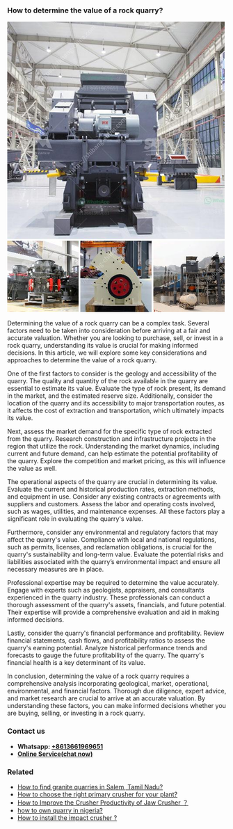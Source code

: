 <h3>How to determine the value of a rock quarry?</h3><img src='1701745222.jpg' alt=''><p>Determining the value of a rock quarry can be a complex task. Several factors need to be taken into consideration before arriving at a fair and accurate valuation. Whether you are looking to purchase, sell, or invest in a rock quarry, understanding its value is crucial for making informed decisions. In this article, we will explore some key considerations and approaches to determine the value of a rock quarry.</p><p>One of the first factors to consider is the geology and accessibility of the quarry. The quality and quantity of the rock available in the quarry are essential to estimate its value. Evaluate the type of rock present, its demand in the market, and the estimated reserve size. Additionally, consider the location of the quarry and its accessibility to major transportation routes, as it affects the cost of extraction and transportation, which ultimately impacts its value.</p><p>Next, assess the market demand for the specific type of rock extracted from the quarry. Research construction and infrastructure projects in the region that utilize the rock. Understanding the market dynamics, including current and future demand, can help estimate the potential profitability of the quarry. Explore the competition and market pricing, as this will influence the value as well.</p><p>The operational aspects of the quarry are crucial in determining its value. Evaluate the current and historical production rates, extraction methods, and equipment in use. Consider any existing contracts or agreements with suppliers and customers. Assess the labor and operating costs involved, such as wages, utilities, and maintenance expenses. All these factors play a significant role in evaluating the quarry's value.</p><p>Furthermore, consider any environmental and regulatory factors that may affect the quarry's value. Compliance with local and national regulations, such as permits, licenses, and reclamation obligations, is crucial for the quarry's sustainability and long-term value. Evaluate the potential risks and liabilities associated with the quarry’s environmental impact and ensure all necessary measures are in place.</p><p>Professional expertise may be required to determine the value accurately. Engage with experts such as geologists, appraisers, and consultants experienced in the quarry industry. These professionals can conduct a thorough assessment of the quarry's assets, financials, and future potential. Their expertise will provide a comprehensive evaluation and aid in making informed decisions.</p><p>Lastly, consider the quarry's financial performance and profitability. Review financial statements, cash flows, and profitability ratios to assess the quarry's earning potential. Analyze historical performance trends and forecasts to gauge the future profitability of the quarry. The quarry's financial health is a key determinant of its value.</p><p>In conclusion, determining the value of a rock quarry requires a comprehensive analysis incorporating geological, market, operational, environmental, and financial factors. Thorough due diligence, expert advice, and market research are crucial to arrive at an accurate valuation. By understanding these factors, you can make informed decisions whether you are buying, selling, or investing in a rock quarry.</p><h3>Contact us</h3><ul><li><strong>Whatsapp:&nbsp;<a href="https://wa.me/8613661969651">+8613661969651</a></strong></li><li><a href="https://swt.shibang-china.com/?git&amp;zhl&amp;How to determine the value of a rock quarry"><strong>Online Service(chat now)</strong></a></li></ul><h3>Related</h3><ul><li><a href='How to find granite quarries in Salem Tamil Nadu.md'>How to find granite quarries in Salem, Tamil Nadu?</a></li><li><a href='How to choose the right primary crusher for your plant.md'>How to choose the right primary crusher for your plant?</a></li><li><a href='How to Improve the Crusher Productivity of Jaw Crusher ？.md'>How to Improve the Crusher Productivity of Jaw Crusher ？</a></li><li><a href='how to own quarry in nigeria.md'>how to own quarry in nigeria?</a></li><li><a href='How to install the impact crusher .md'>How to install the impact crusher ?</a></li></ul>